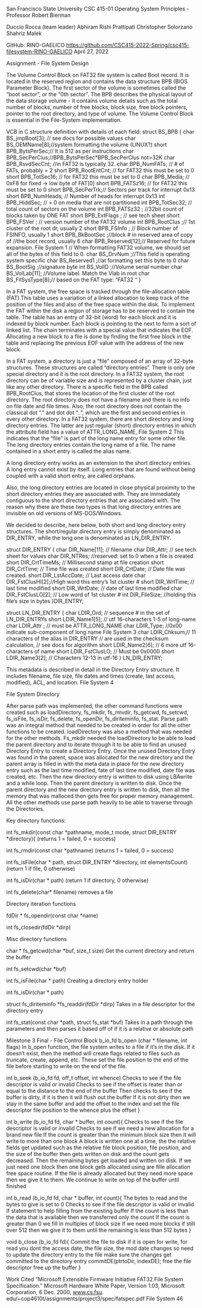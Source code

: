 San Francisco State University
CSC 415-01 Operating System Principles - Professor Robert Bierman

Duccio Rocca (team leader)
Abhiram Rishi Prattipati
Christopher Solorzano
Shahriz Malek

GitHub: RINO-GAELICO
https://github.com/CSC415-2022-Spring/csc415-filesystem-RINO-GAELICO
April 27, 2022
 
Assignment - File System Design

The Volume Control Block on FAT32 file system is called Boot record. It is located in the reserved region and contains the data structure BPB (BIOS Parameter Block). The first sector of the volume is sometimes called the “boot sector”, or the “0th sector”. The BPB describes the physical layout of the data storage volume - it contains volume details such as the total number of blocks, number of free blocks, block size, free block pointers, pointer to the root directory, and type of volume. The Volume Control Block is essential in the File-System implementation.

VCB in C structure definition with details of each field:
struct BS_BPB {
char BS_jmpBoot[3]; // see docs for possible values
char BS_OEMName[8];//system formatting the volume (LINUX?)
short BPB_BytsPerSec;// It is 512 as per instructions
char BPB_SecPerClus;//BPB_BytsPerSec*BPB_SecPerClus not>32K
char BPB_RsvdSecCnt; //in FAT32 is typically 32.
char BPB_NumFATs; // # of FATs, probably = 2
short BPB_RootEntCnt; // for FAT32 this must be set to 0
short BPB_TotSec16; // for FAT32 this must be set to 0
char BPB_Media; // 0xF8 for fixed → low byte of FAT[0]
short BPB_FATSz16; // for FAT32 this must be set to 0
short BPB_SecPerTrk;// Sectors per track for interrupt 0x13
short BPB_NumHeads; // Number of heads for interrupt 0x13
int BPB_HiddSec; // = 0 on media that are not partitioned
int BPB_TotSec32; // total count of sectors on the volume
int BPB_FATSz32 ; //32bit count of blocks taken by ONE FAT
short BPB_ExtFlags ; // see tech sheet
short BPB_FSVer ; // version number of the FAT32 volume
int BPB_RootClus ;// 1st cluster of the root dr, usually 2
short BPB_FSInfo ; // Block number of FSINFO, usually 1
short BPB_BkBootSec ;//block # in reserved area of copy of //the boot record, usually 6
char BPB_Reserved[12];// Reserved for future expansion. File System 1
// When formatting FAT32 volume, we should set all of the bytes of this field to 0.
      char BS_DrvNum ;//This field is operating system specific
      char BS_Reserved1 ;//at formatting set this byte to 0
      char BS_BootSig ;//signature byte
      int BS_VolID ;//Volume serial number
      char BS_VolLab[11]; //Volume label. Match the Vlab in root
      char BS_FilSysType[8];// based on the FAT type: “FAT32   “
}


In a FAT system, the free space is tracked through the file-allocation table (FAT).This
table uses a variation of a linked allocation to keep track of the position of the files and also of the free space within the disk. To implement the FAT within the disk a region of storage has to be reserved to contain the table. The table has an entry of 32-bit (word) for each block and it is indexed by block number. Each block is pointing to the next to form a sort of linked list. The chain terminates with a special value that indicates the EOF.
Allocating a new block to a file is done by finding the first free block in the table and replacing the previous EOF value with the address of the new block.

In a FAT system, a directory is just a “file” composed of an array of 32-byte structures. These structures are called “directory entries”. There is only one special directory and it is the root directory. In a FAT32 system, the root directory can be of variable size and is represented by a cluster chain, just like any other directory. There is a specific field in the BPB called BPB_RootClus, that stores the location of the first cluster of the root directory. The root directory does not have a filename and there is no info on file date and file times. Also, the root directory does not contain the classical dot “.” and dot dot “..”, which are the first and second entries in every other directory.
In a FAT32 system, there are short directory and long directory entries. The latter are just regular (short) directory entries in which the attribute field has a value of ATTR_LONG_NAME, File System 2 
This indicates that the “file” is part of the long name entry for some other file. The long directory entries contain the long name of a file. The name contained in a short entry is called the alias name.

A long directory entry works as an extension to the short directory entries. A long entry cannot exist by itself. Long entries that are found without being coupled with a valid short entry, are called orphans.

Also, the long directory entries are located in close physical proximity to the short directory entries they are associated with. They are immediately contiguous to the short directory entries that are associated with. The reason why there are these two types is that long directory entries are invisible on old versions of MS-DOS/Windows.

We decided to describe, here below, both short and long directory entry structures. The short/regular directory entry is simply denominated as DIR_ENTRY, while the long one is denominated as LN_DIR_ENTRY.

struct DIR_ENTRY {
char DIR_Name[11]; // filename
char DIR_Attr; // see tech sheet for values
char DIR_NTRes; //reserved: set to 0 when a file is created short DIR_CrtTimeMs; // Millisecond stamp at file creation short DIR_CrtTime; // Time file was created
     short DIR_CrtDate; // Date file was created.
    short DIR_LstAccDate; // Last access date
    char DIR_FstClusHI[2];//High word this entry’s 1st cluster #
    short DIR_WrtTime; // last time modified
    short DIR_WrtDate; // date of last time modified
    char DIR_FstClusLO[2]; // Low word of 1st cluster #
    int DIR_FileSize; //holding this file’s size in bytes
}DIR_ENTRY;

struct LN_DIR_ENTRY {
char LDIR_Ord; // sequence # in the set of LN_DIR_ENTRYs short LDIR_Name1[5]; // utf 16-characters 1-5 of long-name char LDIR_Attr ; // must be ATTR_LONG_NAME
char LDIR_Type; //0x00 indicate sub-component of long name File System 3
char LDIR_Chksum;// 11 characters of the alias in DIR_ENTRY // are used
in the checksum calculation,
// see docs for algorithm
short LDIR_Name2[6]; // 6 more utf 16-characters of name
short LDIR_FstClusLO;  // Must be 0x0000
short LDIR_Name3[2]; // Characters 12-13 in utf-16
} LN_DIR_ENTRY;


This metadata is described in detail in the Directory Entry structure. It includes filename, file size, file dates and times (create, last access, modified), ACL, and location.
File System 4



File System Directory

After parse path was implemented, the other command functions were created such as loadDirectory, fs_mkdir, fs_rmvdir, fs_getcwd, fs_setcwd, fs_isFile, fs_isDir, fs_delete, fs_openDir, fs_diriteminfo, fs_stat. Parse path was an integral method that needed to be created in order for all the other functions to be created. loadDirectory was also a method that was needed for the other methods. Fs_mkdir needed the loadDirectory to be able to load the parent directory and to iterate through it to be able to find an unused Directory Entry to create a Directory Entry. Once the unused Directory Entry was found in the parent, space was allocated for the new directory and the parent array is filled in with the meta data in place for the new directory entry such as the last time modified, fate of last time modified, date file was created, etc. Then the new directory entry is written to disk using LBAwrite and a while loop. Then the parent directory is written to disk. Once the parent directory and the new directory entry is written to disk, then all the memory that was malloced then gets free for proper memory management. All the other methods use parse path heavily to be able to traverse through the Directories.

Key directory functions:

int fs_mkdir(const char *pathname, mode_t mode, struct DIR_ENTRY *directory){ (returns 1 = failed, 0 = success)

int fs_rmdir(const char *pathname)
(returns 1 = failed, 0 = success)

int fs_isFile(char * path, struct DIR_ENTRY *directory, int elementsCount)
(return 1 if file, 0 otherwise)

int fs_isDir(char * path) (return 1 if directory, 0 otherwise)

int fs_delete(char* filename) removes a file

Directory iteration functions

fdDir * fs_opendir(const char *name) 

int fs_closedir(fdDir *dirp)

Misc directory functions

char * fs_getcwd(char *buf, size_t size) Get the current directory and return the buffer 


int fs_setcwd(char *buf) 

int fs_isFile(char * path) Creating a directory entry holder

int fs_isDir(char * path)

struct fs_diriteminfo *fs_readdir(fdDir *dirp) Takes in a file descriptor for the directory entry

int fs_stat(const char *path, struct fs_stat *buf) Takes in a path through the parameters and then parses it based off of if it is a relative or absolute path


Milestone 3 Final - File Control Block
b_io_fd b_open (char * filename, int flags) 
In b_open function, the file system writes to a file if it’s in the disk. If it doesn’t exist, then the method will create flags related to files such as truncate, create, append, etc. These set the file position to the end of the file before starting to write on the end of the file.

int b_seek (b_io_fd fd, off_t offset, int whence) 
Checks to see if the file descriptor is valid or invalid
Checks to see if the offset is reater than or equal to the distance to the end of the buffer
Then checks to see if the buffer is dirty, if it is then it will flush out the buffer
If it is not dirty then we stay in the same buffer and add the offset to the index and set the
file descriptor file position to the whence plus the offset }

int b_write (b_io_fd fd, char * buffer, int count){
Checks to see if the file descriptor is valid or invalid
Checks to see if we need a new allocation for a brand new file
If the count is greater than the minimum block size then it will write to more than one
block
A block is written one at a time, the the relative fields get updated such as the relative file
block position, file position, and the size of the buffer then gets written on disk and the count gets decreased. Then the remaining bytes get loaded and written on disk. If we just need one block then one block gets allocated using are fille allocation free
space routine. If the file is already allocated but they need more space then we give it to them. We continue to write on top of the buffer until finished


int b_read (b_io_fd fd, char * buffer, int count){
The bytes to read and the bytes to give is set to 0
Checks to see if the file descriptor is valid or invalid
If statement to help filling from the existing buffer
If the count is less than the data that is available then we transferred only the count
If the count is greater than 0 we fill in multiples of block size
If we need more blocks if still over 512 then we give it to them until the remaining is less
than 512 bytes }

void b_close (b_io_fd fd){
Commit the file to disk if it is open for write, for read you dont
the access date, the file size, the mod date changes so need to update the directory
entry to the file
make sure the changes get committed to the directory entry
commitDE(ptrtoDir, indexDE);
free the file descriptor
free up the buffer
}

 
 Work Cited
“Microsoft Extensible Firmware Initiative FAT32 File System Specification.” Microsoft
Hardware White Paper, Version 1.03, Microsoft Corporation, 6 Dec. 2000, www.cs.fsu. edu/~cop4610t/assignments/project3/spec/fatspec.pdf
File System 46
